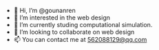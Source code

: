 - 👋 Hi, I’m @gounanren
- 👀 I’m interested in the web design
- 🌱 I’m currently studing computational simulation.
- 💞️ I’m looking to collaborate on web design
- 📫 You can contact me at 562088129@qq.com

<!---
gounanren/gounanren is a ✨ special ✨ repository because its `README.md` (this file) appears on your GitHub profile.
You can click the Preview link to take a look at your changes.
--->
